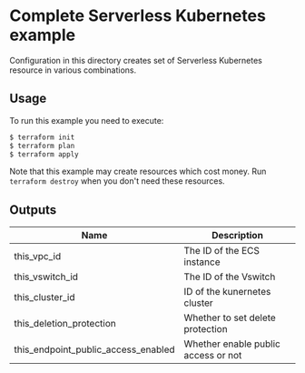 # Complete Serverless Kubernetes example

Configuration in this directory creates set of Serverless Kubernetes resource in various combinations.

## Usage

To run this example you need to execute:

```bash
$ terraform init
$ terraform plan
$ terraform apply
```

Note that this example may create resources which cost money. Run `terraform destroy` when you don't need these resources.

<!-- BEGINNING OF PRE-COMMIT-TERRAFORM DOCS HOOK -->
## Outputs

| Name | Description |
|------|-------------|
| this\_vpc\_id | The ID of the ECS instance |
| this\_vswitch\_id | The ID of the Vswitch |
| this\_cluster\_id | ID of the kunernetes cluster  |
| this\_deletion\_protection | Whether to set delete protection |
| this\_endpoint\_public\_access\_enabled | Whether enable public access or not |

<!-- END OF PRE-COMMIT-TERRAFORM DOCS HOOK -->
